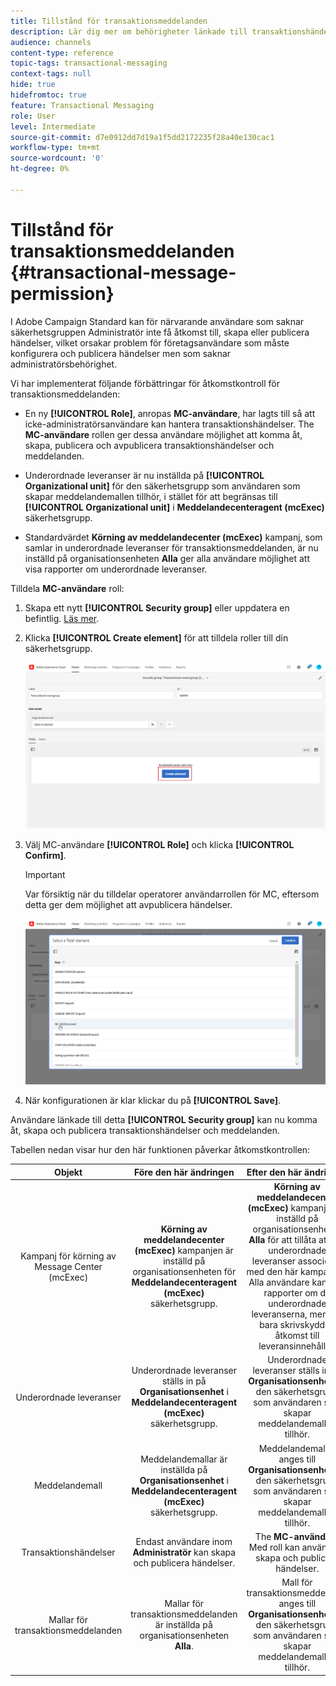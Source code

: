 ```yaml
---
title: Tillstånd för transaktionsmeddelanden
description: Lär dig mer om behörigheter länkade till transaktionshändelser.
audience: channels
content-type: reference
topic-tags: transactional-messaging
context-tags: null
hide: true
hidefromtoc: true
feature: Transactional Messaging
role: User
level: Intermediate
source-git-commit: d7e0912dd7d19a1f5dd2172235f28a40e130cac1
workflow-type: tm+mt
source-wordcount: '0'
ht-degree: 0%

---
```


# Tillstånd för transaktionsmeddelanden {#transactional-message-permission}

I Adobe Campaign Standard kan för närvarande användare som saknar säkerhetsgruppen Administratör inte få åtkomst till, skapa eller publicera händelser, vilket orsakar problem för företagsanvändare som måste konfigurera och publicera händelser men som saknar administratörsbehörighet.

Vi har implementerat följande förbättringar för åtkomstkontroll för transaktionsmeddelanden:

* En ny **[!UICONTROL Role]**, anropas **MC-användare**, har lagts till så att icke-administratörsanvändare kan hantera transaktionshändelser. The **MC-användare** rollen ger dessa användare möjlighet att komma åt, skapa, publicera och avpublicera transaktionshändelser och meddelanden.

* Underordnade leveranser är nu inställda på **[!UICONTROL Organizational unit]** för den säkerhetsgrupp som användaren som skapar meddelandemallen tillhör, i stället för att begränsas till **[!UICONTROL Organizational unit]** i **Meddelandecenteragent (mcExec)** säkerhetsgrupp.

* Standardvärdet **Körning av meddelandecenter (mcExec)** kampanj, som samlar in underordnade leveranser för transaktionsmeddelanden, är nu inställd på organisationsenheten **Alla** ger alla användare möjlighet att visa rapporter om underordnade leveranser.

Tilldela **MC-användare** roll:

1. Skapa ett nytt **[!UICONTROL Security group]** eller uppdatera en befintlig. [Läs mer](../../administration/using/managing-groups-and-users.md).

1. Klicka **[!UICONTROL Create element]** för att tilldela roller till din säkerhetsgrupp.

   ![](assets/event_access_1.png)

1. Välj MC-användare **[!UICONTROL Role]** och klicka **[!UICONTROL Confirm]**.

   >[!IMPORTANT]
   >
   > Var försiktig när du tilldelar operatorer användarrollen för MC, eftersom detta ger dem möjlighet att avpublicera händelser.

   ![](assets/event_access_2.png)

1. När konfigurationen är klar klickar du på **[!UICONTROL Save]**.

Användare länkade till detta **[!UICONTROL Security group]** kan nu komma åt, skapa och publicera transaktionshändelser och meddelanden.

Tabellen nedan visar hur den här funktionen påverkar åtkomstkontrollen:

| Objekt | Före den här ändringen | Efter den här ändringen |
|:-: | :--: | :-:|
| Kampanj för körning av Message Center (mcExec) | **Körning av meddelandecenter (mcExec)** kampanjen är inställd på organisationsenheten för **Meddelandecenteragent (mcExec)** säkerhetsgrupp. | **Körning av meddelandecenter (mcExec)** kampanjen är inställd på organisationsenheten **Alla** för att tillåta att alla underordnade leveranser associeras med den här kampanjen.</br> Alla användare kan visa rapporter om de underordnade leveranserna, men har bara skrivskyddad åtkomst till leveransinnehållet. |
| Underordnade leveranser | Underordnade leveranser ställs in på **Organisationsenhet** i **Meddelandecenteragent (mcExec)** säkerhetsgrupp. | Underordnade leveranser ställs in på **Organisationsenhet** för den säkerhetsgrupp som användaren som skapar meddelandemallen tillhör. |
| Meddelandemall | Meddelandemallar är inställda på **Organisationsenhet** i **Meddelandecenteragent (mcExec)** säkerhetsgrupp. | Meddelandemallar anges till **Organisationsenhet** för den säkerhetsgrupp som användaren som skapar meddelandemallen tillhör. |
| Transaktionshändelser | Endast användare inom **Administratör** kan skapa och publicera händelser. | The **MC-användare** Med roll kan användare skapa och publicera händelser. |
| Mallar för transaktionsmeddelanden | Mallar för transaktionsmeddelanden är inställda på organisationsenheten **Alla**. | Mall för transaktionsmeddelande anges till **Organisationsenhet** för den säkerhetsgrupp som användaren som skapar meddelandemallen tillhör. |